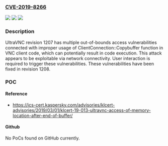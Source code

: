 ### [CVE-2019-8266](https://cve.mitre.org/cgi-bin/cvename.cgi?name=CVE-2019-8266)
![](https://img.shields.io/static/v1?label=Product&message=UltraVNC&color=blue)
![](https://img.shields.io/static/v1?label=Version&message=1.2.2.3%20&color=brightgreen)
![](https://img.shields.io/static/v1?label=Vulnerability&message=CWE-788%3A%20Access%20of%20Memory%20Location%20After%20End%20of%20Buffer&color=brightgreen)

### Description

UltraVNC revision 1207 has multiple out-of-bounds access vulnerabilities connected with improper usage of ClientConnection::Copybuffer function in VNC client code, which can potentially result in code execution. This attack appears to be exploitable via network connectivity. User interaction is required to trigger these vulnerabilities. These vulnerabilities have been fixed in revision 1208.

### POC

#### Reference
- https://ics-cert.kaspersky.com/advisories/klcert-advisories/2019/03/01/klcert-19-013-ultravnc-access-of-memory-location-after-end-of-buffer/

#### Github
No PoCs found on GitHub currently.

